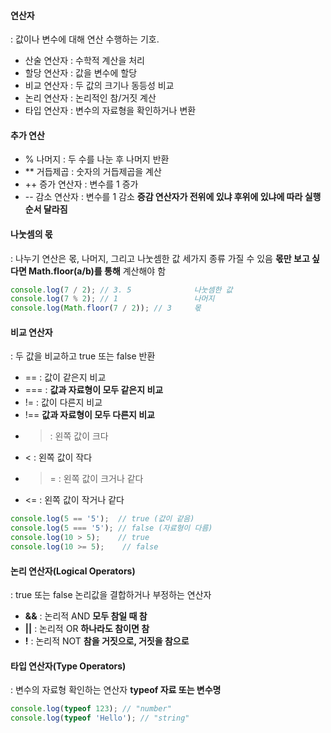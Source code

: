 #### 연산자
: 값이나 변수에 대해 연산 수행하는 기호. 

+ 산술 연산자 : 수학적 계산을 처리
+ 할당 연산자 : 값을 변수에 할당
+ 비교 연산자 : 두 값의 크기나 동등성 비교
+ 논리 연산자 : 논리적인 참/거짓 계산
+ 타입 연산자 : 변수의 자료형을 확인하거나 변환

#### 추가 연산
+ % 나머지 : 두 수를 나눈 후 나머지 반환
+ ** 거듭제곱 : 숫자의 거듭제곱을 계산
+ ++ 증가 연산자 : 변수를 1 증가
+ -- 감소 연산자 : 변수를 1 감소
**증감 연산자가 전위에 있냐 후위에 있냐에 따라 실행 순서 달라짐**

#### 나눗셈의 몫
: 나누기 연산은 몫, 나머지, 그리고 나눗셈한 값 세가지 종류 가질 수 있음
**몫만 보고 싶다면 Math.floor(a/b)를 통해** 계산해야 함

```Javascript
console.log(7 / 2); // 3. 5              나눗셈한 값
console.log(7 % 2); // 1                 나머지
console.log(Math.floor(7 / 2)); // 3     몫
```

#### 비교 연산자
: 두 값을 비교하고 true 또는 false 반환
+ == : 값이 같은지 비교
+ === : **값과 자료형이 모두 같은지 비교**
+ != : 값이 다른지 비교
+ !== **값과 자료형이 모두 다른지 비교**
+ > : 왼쪽 값이 크다
+ < : 왼쪽 값이 작다
+ >= : 왼쪽 값이 크거나 같다
+ <= : 왼쪽 값이 작거나 같다

```Javascript
console.log(5 == '5');  // true (값이 같음)
console.log(5 === '5'); // false (자료형이 다름)
console.log(10 > 5);    // true
console.log(10 >= 5);    // false
```

#### 논리 연산자(Logical Operators)
: true 또는 false 논리값을 결합하거나 부정하는 연산자
+ **&&** : 논리적 AND **모두 참일 때 참**
+ **||** : 논리적 OR **하나라도 참이면 참**
+ **!** : 논리적 NOT **참을 거짓으로, 거짓을 참으로**


#### 타입 연산자(Type Operators)
: 변수의 자료형 확인하는 연산자
**typeof 자료 또는 변수명**

```Javascript
console.log(typeof 123); // "number"
console.log(typeof 'Hello'); // "string"
```